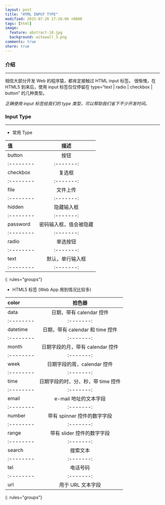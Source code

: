 ```yaml
---
layout: post
title: "HTML INPUT TYPE"
modified: 2015-07-26 17:26:06 +0800
tags: [html]
image:
  feature: abstract-10.jpg
  background: witewall_3.png
comments: true
share: true
---
```


### 介绍
---

相信大部分开发 Web 的程序猿，都肯定接触过 HTML input 标签。
很惭愧，在 HTML5 到来后，使用 input 标签仅仅停留在 type=“text | radio | checkbox | button”  的几种类型。

*正确使用 input 标签给我们的 type 类型，可以帮助我们省下不少开发时间。*

### Input Type
---

* 常用 Type

| 值 | 描述 |
|:--------|:-------:|
| button | 按钮 |
|:--------|:-------:|
| checkbox | 复选框 |
|:--------|:-------:|
| file | 文件上传 |
|:--------|:-------:|
| hidden | 隐藏输入框 |
|:--------|:-------:|
| password | 密码输入框，值会被隐藏 |
|:--------|:-------:|
| radio | 单选按钮 |
|:--------|:-------:|
| text | 默认，单行输入框 |
|:--------|:-------:|
{: rules="groups"}

* HTML5 标签 (Web App 用到情况比较多)

| color | 拾色器 |
|:--------|:-------:|
| data | 日期，带有 calendar 控件 |
|:--------|:-------:|
| datetime | 日期，带有 calendar 和 time 控件 |
|:--------|:-------:|
| month | 日期字段的月，带有 calendar 控件 |
|:--------|:-------:|
| week | 日期字段的周，calendar 控件|
|:--------|:-------:|
| time | 日期字段的时、分、秒，带 time 控件|
|:--------|:-------:|
| email | e-mail 地址的文本字段 |
|:--------|:-------:|
| number | 带有 spinner 控件的数字字段 |
|:--------|:-------:|
| range | 带有 slider 控件的数字字段 |
|:--------|:-------:|
| search | 搜索文本 |
|:--------|:-------:|
| tel | 电话号码 |
|:--------|:-------:|
| url | 用于 URL 文本字段 |
{: rules="groups"}
